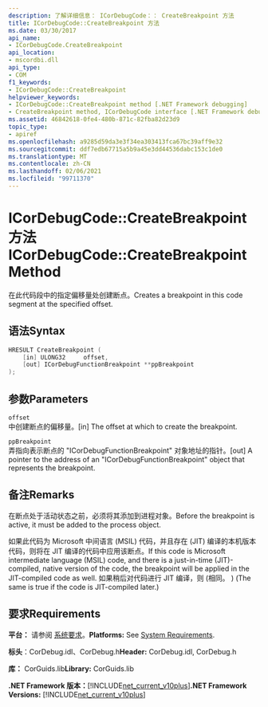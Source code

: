 ```yaml
---
description: 了解详细信息： ICorDebugCode：： CreateBreakpoint 方法
title: ICorDebugCode::CreateBreakpoint 方法
ms.date: 03/30/2017
api_name:
- ICorDebugCode.CreateBreakpoint
api_location:
- mscordbi.dll
api_type:
- COM
f1_keywords:
- ICorDebugCode::CreateBreakpoint
helpviewer_keywords:
- ICorDebugCode::CreateBreakpoint method [.NET Framework debugging]
- CreateBreakpoint method, ICorDebugCode interface [.NET Framework debugging]
ms.assetid: 46842618-0fe4-480b-871c-82fba82d23d9
topic_type:
- apiref
ms.openlocfilehash: a9285d59da3e3f34ea303413fca67bc39aff9e32
ms.sourcegitcommit: ddf7edb67715a5b9a45e3dd44536dabc153c1de0
ms.translationtype: MT
ms.contentlocale: zh-CN
ms.lasthandoff: 02/06/2021
ms.locfileid: "99711370"
---
```

# <a name="icordebugcodecreatebreakpoint-method"></a><span data-ttu-id="d2a2f-103">ICorDebugCode::CreateBreakpoint 方法</span><span class="sxs-lookup"><span data-stu-id="d2a2f-103">ICorDebugCode::CreateBreakpoint Method</span></span>

<span data-ttu-id="d2a2f-104">在此代码段中的指定偏移量处创建断点。</span><span class="sxs-lookup"><span data-stu-id="d2a2f-104">Creates a breakpoint in this code segment at the specified offset.</span></span>  
  
## <a name="syntax"></a><span data-ttu-id="d2a2f-105">语法</span><span class="sxs-lookup"><span data-stu-id="d2a2f-105">Syntax</span></span>  
  
```cpp  
HRESULT CreateBreakpoint (  
    [in] ULONG32     offset,  
    [out] ICorDebugFunctionBreakpoint **ppBreakpoint  
);  
```  
  
## <a name="parameters"></a><span data-ttu-id="d2a2f-106">参数</span><span class="sxs-lookup"><span data-stu-id="d2a2f-106">Parameters</span></span>  

 `offset`  
 <span data-ttu-id="d2a2f-107">中创建断点的偏移量。</span><span class="sxs-lookup"><span data-stu-id="d2a2f-107">[in] The offset at which to create the breakpoint.</span></span>  
  
 `ppBreakpoint`  
 <span data-ttu-id="d2a2f-108">弄指向表示断点的 "ICorDebugFunctionBreakpoint" 对象地址的指针。</span><span class="sxs-lookup"><span data-stu-id="d2a2f-108">[out] A pointer to the address of an "ICorDebugFunctionBreakpoint" object that represents the breakpoint.</span></span>  
  
## <a name="remarks"></a><span data-ttu-id="d2a2f-109">备注</span><span class="sxs-lookup"><span data-stu-id="d2a2f-109">Remarks</span></span>  

 <span data-ttu-id="d2a2f-110">在断点处于活动状态之前，必须将其添加到进程对象。</span><span class="sxs-lookup"><span data-stu-id="d2a2f-110">Before the breakpoint is active, it must be added to the process object.</span></span>  
  
 <span data-ttu-id="d2a2f-111">如果此代码为 Microsoft 中间语言 (MSIL) 代码，并且存在 (JIT) 编译的本机版本代码，则将在 JIT 编译的代码中应用该断点。</span><span class="sxs-lookup"><span data-stu-id="d2a2f-111">If this code is Microsoft intermediate language (MSIL) code, and there is a just-in-time (JIT)-compiled, native version of the code, the breakpoint will be applied in the JIT-compiled code as well.</span></span> <span data-ttu-id="d2a2f-112">如果稍后对代码进行 JIT 编译，则 (相同。 ) </span><span class="sxs-lookup"><span data-stu-id="d2a2f-112">(The same is true if the code is JIT-compiled later.)</span></span>  
  
## <a name="requirements"></a><span data-ttu-id="d2a2f-113">要求</span><span class="sxs-lookup"><span data-stu-id="d2a2f-113">Requirements</span></span>  

 <span data-ttu-id="d2a2f-114">**平台：** 请参阅 [系统要求](../../get-started/system-requirements.md)。</span><span class="sxs-lookup"><span data-stu-id="d2a2f-114">**Platforms:** See [System Requirements](../../get-started/system-requirements.md).</span></span>  
  
 <span data-ttu-id="d2a2f-115">**标头**：CorDebug.idl、CorDebug.h</span><span class="sxs-lookup"><span data-stu-id="d2a2f-115">**Header:** CorDebug.idl, CorDebug.h</span></span>  
  
 <span data-ttu-id="d2a2f-116">**库：** CorGuids.lib</span><span class="sxs-lookup"><span data-stu-id="d2a2f-116">**Library:** CorGuids.lib</span></span>  
  
 <span data-ttu-id="d2a2f-117">**.NET Framework 版本：**[!INCLUDE[net_current_v10plus](../../../../includes/net-current-v10plus-md.md)]</span><span class="sxs-lookup"><span data-stu-id="d2a2f-117">**.NET Framework Versions:** [!INCLUDE[net_current_v10plus](../../../../includes/net-current-v10plus-md.md)]</span></span>

